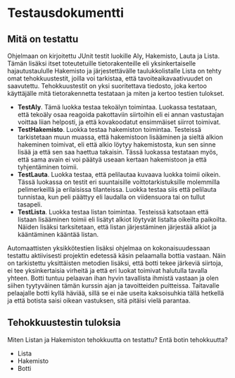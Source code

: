 # Testausdokumentti
## Mitä on testattu
Ohjelmaan on kirjoitettu JUnit testit luokille Aly, Hakemisto, Lauta ja Lista. Tämän lisäksi itset toteutetuille tietorakenteille eli yksinkertaiselle hajautustaululle Hakemisto ja järjestettävälle taulukkolistalle Lista on tehty omat tehokkuustestit, joilla voi tarkistaa, että tavoiteaikavaativuudet on saavutettu. Tehokkuustestit on yksi suoritettava tiedosto, joka kertoo käyttäjälle mitä tietorakennetta testataan ja miten ja kertoo testien tulokset.  
* **TestAly**. Tämä luokka testaa tekoälyn toimintaa. Luokassa testataan, että tekoäly osaa reagoida pakottaviin siirtoihin eli ei annan vastustajan voittaa liian helposti, ja että kovakoodatut ensimmäiset siirrot toimivat.  
* **TestHakemisto**. Luokka testaa hakemiston toimintaa. Testeissä tarkistetaan muun muassa, että hakemistoon lisääminen ja sieltä alkion hakeminen toimivat, eli että alkio löytyy hakemistosta, kun sen sinne lisää ja että sen saa haettua takaisin. Tässä luokassa testataan myös, että sama avain ei voi päätyä useaan kertaan hakemistoon ja että tyhjentäminen toimii.  
* **TestLauta**. Luokka testaa, että pelilautaa kuvaava luokka toimii oikein. Tässä luokassa on testit eri suuntaisille voittotarkistuksille molemmilla pelimerkeillä ja erilaisissa tilanteissa. Luokka testaa siis että pelilauta tunnistaa, kun peli päättyy eli laudalla on viidensuora tai on tullut tasapeli.  
* **TestLista**. Luokka testaa listan toimintaa. Testeissä katsotaan että listaan lisääminen toimii eli lisätyt alkiot löytyvät listalta oikeilta paikoilta. Näiden lisäksi tarksitetaan, että listan järjestäminen järjestää alkiot ja kääntäminen kääntää listan.  

Automaattisten yksikkötestien lisäksi ohjelmaa on kokonaisuudessaan testattu aktiivisesti projektin edetessä käsin pelaamalla bottia vastaan. Näin on tarkistettu yksittäisten metodien lisäksi, että botti tekee järkeviä siirtoja, ei tee yksinkertaisia virheitä ja että eri luokat toimivat halutulla tavalla yhteen. Botti tuntuu pelaavan ihan hyvin tavallista ihmistä vastaan ja olen siihen tyytyväinen tämän kurssin ajan ja tavoitteiden puitteissa. Taitavalle pelaajalle botti kyllä häviää, sillä se ei näe useita kaksoisuhkia tällä hetkellä ja että botista saisi oikean vastuksen, sitä pitäisi vielä parantaa.
## Tehokkuustestin tuloksia
Miten Listan ja Hakemiston tehokkuutta on testattu? Entä botin tehokkuutta?
* Lista  
* Hakemisto
* Botti
